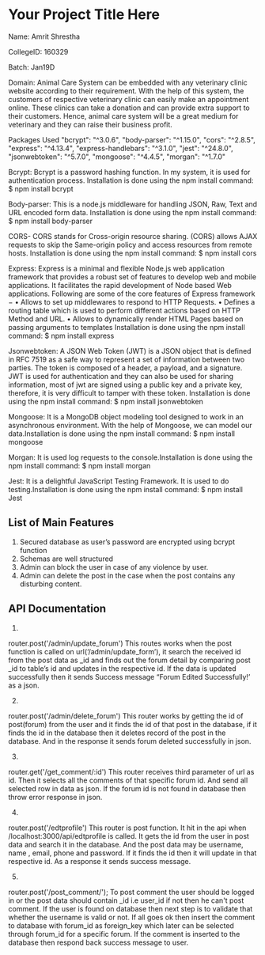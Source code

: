 # Your Project Title Here
Name: Amrit Shrestha

CollegeID: 160329

Batch: Jan19D

Domain:
Animal Care System can be embedded with any veterinary clinic website according to their requirement. With the help of this system, the customers of respective veterinary clinic can easily make an appointment online. These clinics can take a donation and can provide extra support to their customers.  Hence, animal care system will be a great medium for veterinary and they can raise their business profit.





Packages Used
        "bcrypt": "^3.0.6",
        "body-parser": "^1.15.0",
        "cors": "^2.8.5",
        "express": "^4.13.4",
        "express-handlebars": "^3.1.0",
        "jest": "^24.8.0",
        "jsonwebtoken": "^5.7.0",
        "mongoose": "^4.4.5",
        "morgan": "^1.7.0"
        
Bcrypt: Bcrypt is a password hashing function. In my system, it is used for authentication process.
Installation is done using the npm install command:
$ npm install bcrypt

Body-parser: This is a node.js middleware for handling JSON, Raw, Text and URL encoded form data.
Installation is done using the npm install command:
$ npm install body-parser

CORS- CORS stands for Cross-origin resource sharing. (CORS) allows AJAX requests to skip the Same-origin policy and access resources from remote hosts.
Installation is done using the npm install command:
$ npm install cors

Express: Express is a minimal and flexible Node.js web application framework that provides a robust set of features to develop web and mobile applications. It facilitates the rapid development of Node based Web applications. Following are some of the core features of Express framework −
•	Allows to set up middlewares to respond to HTTP Requests.
•	Defines a routing table which is used to perform different actions based on HTTP Method and URL.
•	Allows to dynamically render HTML Pages based on passing arguments to templates
Installation is done using the npm install command:
$ npm install express

Jsonwebtoken: A JSON Web Token (JWT) is a JSON object that is defined in RFC 7519 as a safe way to represent a set of information between two parties. The token is composed of a header, a payload, and a signature. JWT is used for authentication and they can also be used for sharing information, most of jwt are signed using a public key and a private key, therefore, it is very difficult to tamper with these token. Installation is done using the npm install command:
$ npm install jsonwebtoken

Mongoose: It is a MongoDB object modeling tool designed to work in an asynchronous environment. With the help of Mongoose, we can model our data.Installation is done using the npm install command:
$ npm install mongoose

Morgan: It is used log requests to the console.Installation is done using the npm install command:
$ npm install morgan

Jest: It is a delightful JavaScript Testing Framework. It is used to do testing.Installation is done using the npm install command:
$ npm install Jest

## List of Main Features
1)	Secured database as user’s password are encrypted using bcrypt function
2)	Schemas are well structured
3)	Admin can block the user in case of any violence by user.
4)	Admin can delete the post in the case when the post contains any disturbing content. 

## API Documentation
1)
router.post('/admin/update_forum')
This routes works when the post function is called on url(‘/admin/update_form’), it search the received id from the post data as _id and finds out the forum detail by comparing post _id to table’s id and updates in the respective id. If the data is updated successfully then it sends Success message “Forum Edited Successfully!’ as a json. 



2)
router.post('/admin/delete_forum')
This router works by getting the id of post(forum) from the user and it finds the id of that post in the database, if it finds the id in the database then it deletes record of the post in the database. And in the response it sends forum deleted successfully in json.


3)
router.get('/get_comment/:id')
This router receives third parameter of url as id. Then it selects all the comments of that specific forum id. And send all selected row in data as json. If the forum id is not found in database then throw error response in json.


4) 
router.post('/edtprofile')
This router is post function. It hit in the api when /localhost:3000/api/edtprofile is called. It gets the id from the user in post data and search it in the database. And the post data may be username, name , email, phone and password. If it finds the id then it will update in that respective id. As a response it sends success message.


5)
router.post('/post_comment/');
To post comment the user should be logged in or the post data should contain _id i.e user_id if not then he can't post comment. If the user is found on database then next step is to validate that whether the username is valid or not. If all goes ok then insert the comment to database with forum_id as foreign_key which later can be selected through forum_id for a specific forum. If the comment is inserted to the database then respond back success message to user.



